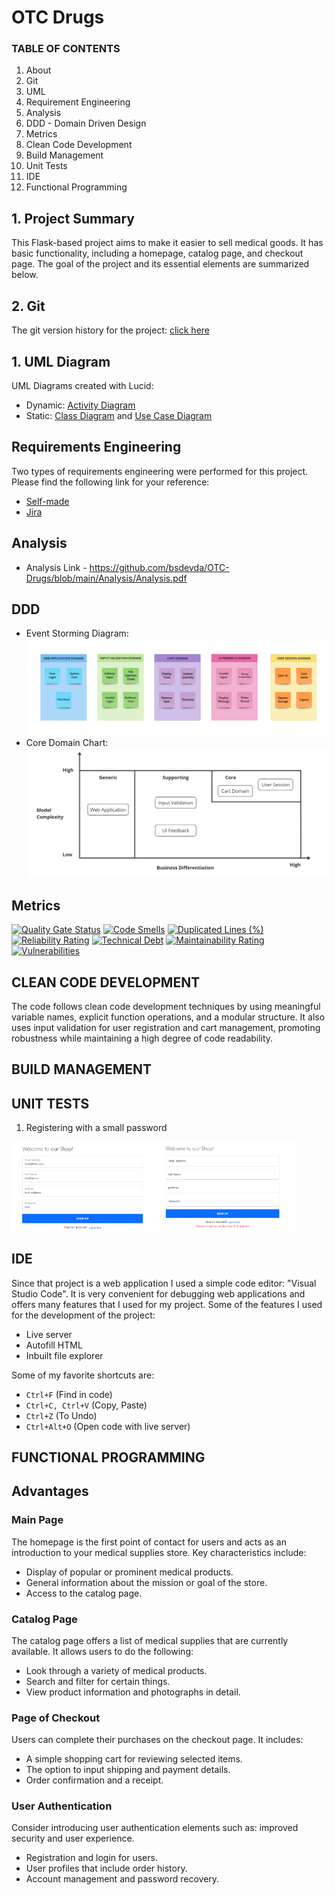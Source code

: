 # OTC Drugs

### TABLE OF CONTENTS
1. About
2. Git
3. UML
4. Requirement Engineering
5. Analysis
6. DDD - Domain Driven Design
7. Metrics
8. Clean Code Development
9. Build Management
10. Unit Tests
11. IDE
12. Functional Programming


## 1. Project Summary

This Flask-based project aims to make it easier to sell medical goods. It has basic functionality, including a homepage, catalog page, and checkout page. The goal of the project and its essential elements are summarized below.

## 2. Git
The git version history for the project: [click here](https://github.com/bsdevda/OTC-Drugs/commits/main/?before=5318dc60090c4c5b315af21572cad407c4858575+35)

## 1. UML Diagram
UML Diagrams created with Lucid:
 - Dynamic: [Activity Diagram](https://github.com/bsdevda/OTC-Drugs/blob/main/UMLs/Activity%20diagram.png)
 - Static: [Class Diagram](https://github.com/bsdevda/OTC-Drugs/blob/main/UMLs/UML%20class.png) and [Use Case Diagram](https://github.com/bsdevda/OTC-Drugs/blob/main/UMLs/Use%20Case.png)

## Requirements Engineering
Two types of requirements engineering were performed for this project. Please find the following link for your reference:
 - [Self-made](https://www.notion.so/Requirements-Engineering-d8e730a826de41e0b3b26fdb6cde1cbf?pvs=4)
 - [Jira]() 

## Analysis

 - Analysis Link - https://github.com/bsdevda/OTC-Drugs/blob/main/Analysis/Analysis.pdf

## DDD
 - Event Storming Diagram: ![Event Storming](https://github.com/bsdevda/OTC-Drugs/blob/main/ddd/ddd.jpg)
 - Core Domain Chart: ![Core Domain](https://github.com/bsdevda/OTC-Drugs/blob/main/ddd/ddd2.jpg)

## Metrics
[![Quality Gate Status](https://sonarcloud.io/api/project_badges/measure?project=bsdevda_OTC-Drugs&metric=alert_status)](https://sonarcloud.io/summary/new_code?id=bsdevda_OTC-Drugs) [![Code Smells](https://sonarcloud.io/api/project_badges/measure?project=bsdevda_OTC-Drugs&metric=code_smells)](https://sonarcloud.io/summary/new_code?id=bsdevda_OTC-Drugs) [![Duplicated Lines (%)](https://sonarcloud.io/api/project_badges/measure?project=bsdevda_OTC-Drugs&metric=duplicated_lines_density)](https://sonarcloud.io/summary/new_code?id=bsdevda_OTC-Drugs) [![Reliability Rating](https://sonarcloud.io/api/project_badges/measure?project=bsdevda_OTC-Drugs&metric=reliability_rating)](https://sonarcloud.io/summary/new_code?id=bsdevda_OTC-Drugs) [![Technical Debt](https://sonarcloud.io/api/project_badges/measure?project=bsdevda_OTC-Drugs&metric=sqale_index)](https://sonarcloud.io/summary/new_code?id=bsdevda_OTC-Drugs) [![Maintainability Rating](https://sonarcloud.io/api/project_badges/measure?project=bsdevda_OTC-Drugs&metric=sqale_rating)](https://sonarcloud.io/summary/new_code?id=bsdevda_OTC-Drugs) [![Vulnerabilities](https://sonarcloud.io/api/project_badges/measure?project=bsdevda_OTC-Drugs&metric=vulnerabilities)](https://sonarcloud.io/summary/new_code?id=bsdevda_OTC-Drugs)

## CLEAN CODE DEVELOPMENT
The code follows clean code development techniques by using meaningful variable names, explicit function operations, and a modular structure. It also uses input validation for user registration and cart management, promoting robustness while maintaining a high degree of code readability.

## BUILD MANAGEMENT

## UNIT TESTS
1. Registering with a small password 
<div style="display: flex;">
  <img src="https://github.com/bsdevda/OTC-Drugs/blob/main/Tests/ss1.PNG" alt="Test input" style="width: 45%;">
  <img src="https://github.com/bsdevda/OTC-Drugs/blob/main/Tests/ss2.PNG" alt="Test output" style="width: 45%;">
</div>

## IDE
Since that project is a web application I used a simple code editor: "Visual Studio Code". It is very convenient for debugging web applications and offers many features that I used for my project.
Some of the features I used for the development of the project:
 - Live server
 - Autofill HTML
 - Inbuilt file explorer

Some of my favorite shortcuts are:
 - ```Ctrl+F``` (Find in code)
 - ```Ctrl+C, Ctrl+V``` (Copy, Paste)
 - ```Ctrl+Z``` (To Undo)
 - ```Ctrl+Alt+O``` (Open code with live server)

## FUNCTIONAL PROGRAMMING


## Advantages

### Main Page

The homepage is the first point of contact for users and acts as an introduction to your medical supplies store. Key characteristics include:

- Display of popular or prominent medical products.
- General information about the mission or goal of the store.
- Access to the catalog page.

### Catalog Page

The catalog page offers a list of medical supplies that are currently available. It allows users to do the following:

- Look through a variety of medical products.
- Search and filter for certain things.
- View product information and photographs in detail.

### Page of Checkout

Users can complete their purchases on the checkout page. It includes:

- A simple shopping cart for reviewing selected items.
- The option to input shipping and payment details.
- Order confirmation and a receipt.

### User Authentication

Consider introducing user authentication elements such as: improved security and user experience.

- Registration and login for users.
- User profiles that include order history.
- Account management and password recovery.
